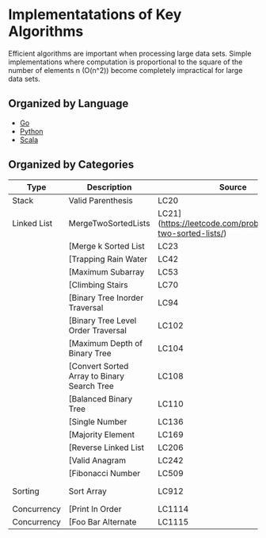 # Implementatations of Key Algorithms

Efficient algorithms are important when processing large data sets.
Simple implementations where computation is proportional to the square of the number of elements n (O(n^2)) 
become completely impractical for large data sets.

## Organized by Language
  - [Go](/go)
  - [Python](/python)
  - [Scala](/scala)
  
## Organized by Categories
| Type | Description | Source | Solution | Language |
| --- | --- | --- | --- | --- |
| Stack | Valid Parenthesis | LC20 | Solution | [Go](go/20_Valid_Parentheses.go)
| Linked List | MergeTwoSortedLists | LC21](https://leetcode.com/problems/merge-two-sorted-lists/) | Solution | [Go](python/21_Merge_Sorted_Lists.go)
|  | [Merge k Sorted List | LC23 | Solution | [Go](go/23_Merge_Sorted_Lists.go)
|  | [Trapping Rain Water | LC42 | Solution | [Go](go/42_Trapping_Water.go)
|  | [Maximum Subarray  | LC53 | Solution | [Go](go/53_Maximum_Subarray.go)
|  | [Climbing Stairs | LC70 | Solution | [Go](go/70_Climbing_Stairs.go)
|  | [Binary Tree Inorder Traversal | LC94 | Solution | [Go](go/94_Binary_Tree_Inorder.go)
|  | [Binary Tree Level Order Traversal | LC102 | Solution | [Go](go/102_Tree_Level_Traversal.go)
|  | [Maximum Depth of Binary Tree | LC104 | Solution |
|  | [Convert Sorted Array to Binary Search Tree | LC108 | Solution |
|  | [Balanced Binary Tree | LC110 | Solution | [Python](python/110_Balanced_Binary.py)
|  | [Single Number | LC136 | Solution |
|  | [Majority Element | LC169 | Solution |
|  | [Reverse Linked List | LC206 | Solution |
|  | [Valid Anagram | LC242 | Solution |
|  | [Fibonacci Number | LC509 | Solution |
| Sorting  | Sort Array | LC912 | Solution | [Python]](python/912_sortarray.py)
| Concurrency | [Print In Order | LC1114 | [olution |
| Concurrency | [Foo Bar Alternate | LC1115 | Solution | [Python](python/1115_FooBarAlternate.py) |






